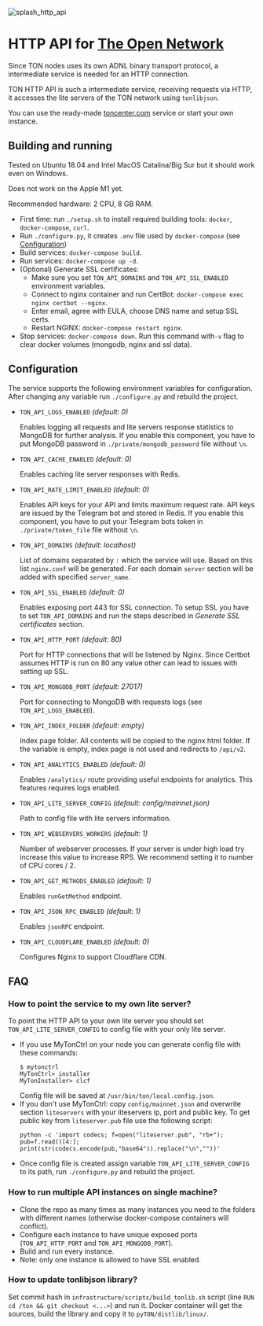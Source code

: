 ![splash_http_api](https://user-images.githubusercontent.com/1449561/154847286-989a6c51-1615-45e1-b40f-aec7c13014fa.png)

# HTTP API for [The Open Network](https://ton.org)

Since TON nodes uses its own ADNL binary transport protocol, a intermediate service is needed for an HTTP connection.

TON HTTP API is such a intermediate service, receiving requests via HTTP, it accesses the lite servers of the TON network using `tonlibjson`.

You can use the ready-made [toncenter.com](https://toncenter.com) service or start your own instance.

## Building and running

Tested on Ubuntu 18.04 and Intel MacOS Catalina/Big Sur but it should work even on Windows.

Does not work on the Apple M1 yet.

Recommended hardware: 2 CPU, 8 GB RAM.

  - First time: run `./setup.sh` to install required building tools: `docker`, `docker-compose`, `curl`.
  - Run `./configure.py`, it creates `.env` file used by `docker-compose` (see [Configuration](#Configuration))
  - Build services: `docker-compose build`.
  - Run services: `docker-compose up -d`.
  - (Optional) Generate SSL certificates: 
    - Make sure you set `TON_API_DOMAINS` and `TON_API_SSL_ENABLED` environment variables.
    - Connect to nginx container and run CertBot: `docker-compose exec nginx certbot --nginx`.
    - Enter email, agree with EULA, choose DNS name and setup SSL certs.
    - Restart NGINX: `docker-compose restart nginx`.
   - Stop services: `docker-compose down`. Run this command with`-v` flag to clear docker volumes (mongodb, nginx and ssl data).

## Configuration
The service supports the following environment variables for configuration. After changing any variable run `./configure.py` and rebuild the project.

- `TON_API_LOGS_ENABLED` *(default: 0)*

    Enables logging all requests and lite servers response statistics to MongoDB for further analysis. If you enable this component, you have to put MongoDB password in `./private/mongodb_password` file without `\n`.

- `TON_API_CACHE_ENABLED` *(default: 0)*

    Enables caching lite server responses with Redis.

- `TON_API_RATE_LIMIT_ENABLED` *(default: 0)*

    Enables API keys for your API and limits maximum request rate. API keys are issued by the Telegram bot and stored in Redis. If you enable this component, you have to put your Telegram bots token in `./private/token_file` file without `\n`.

- `TON_API_DOMAINS` *(default: localhost)*

    List of domains separated by `:` which the service will use. Based on this list `nginx.conf` will be generated. For each domain `server` section will be added with specified `server_name`.

- `TON_API_SSL_ENABLED` *(default: 0)*

    Enables exposing port 443 for SSL connection. To setup SSL you have to set `TON_API_DOMAINS` and run the steps described in *Generate SSL certificates* section.

- `TON_API_HTTP_PORT` *(default: 80)*

    Port for HTTP connections that will be listened by Nginx. Since Certbot assumes HTTP is run on 80 any value other can lead to issues with setting up SSL.

- `TON_API_MONGODB_PORT` *(default: 27017)*

    Port for connecting to MongoDB with requests logs (see `TON_API_LOGS_ENABLED`).

- `TON_API_INDEX_FOLDER` *(default: empty)*

    Index page folder. All contents will be copied to the nginx html folder. If the variable is empty, index page is not used and redirects to `/api/v2`.

- `TON_API_ANALYTICS_ENABLED` *(default: 0)*

    Enables `/analytics/` route providing useful endpoints for analytics. This features requires logs enabled.

- `TON_API_LITE_SERVER_CONFIG` *(default: config/mainnet.json)*

    Path to config file with lite servers information.

- `TON_API_WEBSERVERS_WORKERS` *(default: 1)*

    Number of webserver processes. If your server is under high load try increase this value to increase RPS. We recommend setting it to number of CPU cores / 2.

- `TON_API_GET_METHODS_ENABLED` *(default: 1)*

    Enables `runGetMethod` endpoint.

- `TON_API_JSON_RPC_ENABLED` *(default: 1)*

    Enables `jsonRPC` endpoint.

- `TON_API_CLOUDFLARE_ENABLED` *(default: 0)*

    Configures Nginx to support Cloudflare CDN.

## FAQ
### How to point the service to my own lite server?

To point the HTTP API to your own lite server you should set `TON_API_LITE_SERVER_CONFIG` to config file with your only lite server.

- If you use MyTonCtrl on your node you can generate config file with these commands: 
    ```
    $ mytonctrl
    MyTonCtrl> installer
    MyTonInstaller> clcf
    ```
    Config file will be saved at `/usr/bin/ton/local.config.json`.
- If you don't use MyTonCtrl: copy `config/mainnet.json` and overwrite section `liteservers` with your liteservers ip, port and public key. To get public key from `liteserver.pub` file use the following script:
    ```
    python -c 'import codecs; f=open("liteserver.pub", "rb+"); pub=f.read()[4:]; print(str(codecs.encode(pub,"base64")).replace("\n",""))'
    ```
- Once config file is created assign variable `TON_API_LITE_SERVER_CONFIG` to its path, run `./configure.py` and rebuild the project.

### How to run multiple API instances on single machine?

- Clone the repo as many times as many instances you need to the folders with different names (otherwise docker-compose containers will conflict). 
- Configure each instance to have unique exposed ports (`TON_API_HTTP_PORT` and `TON_API_MONGODB_PORT`).
- Build and run every instance. 
- Note: only one instance is allowed to have SSL enabled.

### How to update tonlibjson library?

Set commit hash in `infrastructure/scripts/build_tonlib.sh` script (line `RUN cd /ton && git checkout <...>`) and run it. Docker container will get the sources, build the library and copy it to `pyTON/distlib/linux/`.
